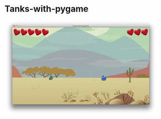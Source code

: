 # Tanks-with-pygame

![alt text](https://github.com/eirarset/Tanks-with-pygame/blob/master/Screenshots/gameplay.png)
